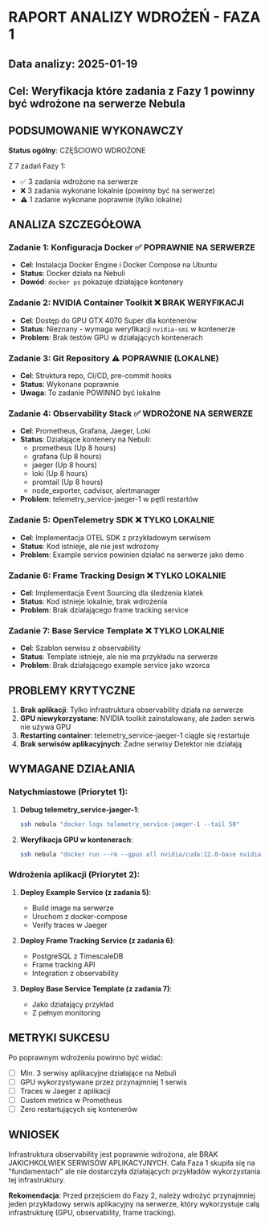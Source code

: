 # RAPORT ANALIZY WDROŻEŃ - FAZA 1

## Data analizy: 2025-01-19
## Cel: Weryfikacja które zadania z Fazy 1 powinny być wdrożone na serwerze Nebula

## PODSUMOWANIE WYKONAWCZY

**Status ogólny**: CZĘŚCIOWO WDROŻONE

Z 7 zadań Fazy 1:
- ✅ 3 zadania wdrożone na serwerze
- ❌ 3 zadania wykonane lokalnie (powinny być na serwerze)
- ⚠️ 1 zadanie wykonane poprawnie (tylko lokalne)

## ANALIZA SZCZEGÓŁOWA

### Zadanie 1: Konfiguracja Docker ✅ POPRAWNIE NA SERWERZE
- **Cel**: Instalacja Docker Engine i Docker Compose na Ubuntu
- **Status**: Docker działa na Nebuli
- **Dowód**: `docker ps` pokazuje działające kontenery

### Zadanie 2: NVIDIA Container Toolkit ❌ BRAK WERYFIKACJI
- **Cel**: Dostęp do GPU GTX 4070 Super dla kontenerów
- **Status**: Nieznany - wymaga weryfikacji `nvidia-smi` w kontenerze
- **Problem**: Brak testów GPU w działających kontenerach

### Zadanie 3: Git Repository ⚠️ POPRAWNIE (LOKALNE)
- **Cel**: Struktura repo, CI/CD, pre-commit hooks
- **Status**: Wykonane poprawnie
- **Uwaga**: To zadanie POWINNO być lokalne

### Zadanie 4: Observability Stack ✅ WDROŻONE NA SERWERZE
- **Cel**: Prometheus, Grafana, Jaeger, Loki
- **Status**: Działające kontenery na Nebuli:
  - prometheus (Up 8 hours)
  - grafana (Up 8 hours)
  - jaeger (Up 8 hours)
  - loki (Up 8 hours)
  - promtail (Up 8 hours)
  - node_exporter, cadvisor, alertmanager
- **Problem**: telemetry_service-jaeger-1 w pętli restartów

### Zadanie 5: OpenTelemetry SDK ❌ TYLKO LOKALNIE
- **Cel**: Implementacja OTEL SDK z przykładowym serwisem
- **Status**: Kod istnieje, ale nie jest wdrożony
- **Problem**: Example service powinien działać na serwerze jako demo

### Zadanie 6: Frame Tracking Design ❌ TYLKO LOKALNIE
- **Cel**: Implementacja Event Sourcing dla śledzenia klatek
- **Status**: Kod istnieje lokalnie, brak wdrożenia
- **Problem**: Brak działającego frame tracking service

### Zadanie 7: Base Service Template ❌ TYLKO LOKALNIE
- **Cel**: Szablon serwisu z observability
- **Status**: Template istnieje, ale nie ma przykładu na serwerze
- **Problem**: Brak działającego example service jako wzorca

## PROBLEMY KRYTYCZNE

1. **Brak aplikacji**: Tylko infrastruktura observability działa na serwerze
2. **GPU niewykorzystane**: NVIDIA toolkit zainstalowany, ale żaden serwis nie używa GPU
3. **Restarting container**: telemetry_service-jaeger-1 ciągle się restartuje
4. **Brak serwisów aplikacyjnych**: Żadne serwisy Detektor nie działają

## WYMAGANE DZIAŁANIA

### Natychmiastowe (Priorytet 1):
1. **Debug telemetry_service-jaeger-1**:
   ```bash
   ssh nebula "docker logs telemetry_service-jaeger-1 --tail 50"
   ```

2. **Weryfikacja GPU w kontenerach**:
   ```bash
   ssh nebula "docker run --rm --gpus all nvidia/cuda:12.0-base nvidia-smi"
   ```

### Wdrożenia aplikacji (Priorytet 2):
1. **Deploy Example Service (z zadania 5)**:
   - Build image na serwerze
   - Uruchom z docker-compose
   - Verify traces w Jaeger

2. **Deploy Frame Tracking Service (z zadania 6)**:
   - PostgreSQL z TimescaleDB
   - Frame tracking API
   - Integration z observability

3. **Deploy Base Service Template (z zadania 7)**:
   - Jako działający przykład
   - Z pełnym monitoring

## METRYKI SUKCESU

Po poprawnym wdrożeniu powinno być widać:
- [ ] Min. 3 serwisy aplikacyjne działające na Nebuli
- [ ] GPU wykorzystywane przez przynajmniej 1 serwis
- [ ] Traces w Jaeger z aplikacji
- [ ] Custom metrics w Prometheus
- [ ] Zero restartujących się kontenerów

## WNIOSEK

Infrastruktura observability jest poprawnie wdrożona, ale BRAK JAKICHKOLWIEK SERWISÓW APLIKACYJNYCH.
Cała Faza 1 skupiła się na "fundamentach" ale nie dostarczyła działających przykładów wykorzystania tej infrastruktury.

**Rekomendacja**: Przed przejściem do Fazy 2, należy wdrożyć przynajmniej jeden przykładowy serwis aplikacyjny na serwerze, który wykorzystuje całą infrastrukturę (GPU, observability, frame tracking).
